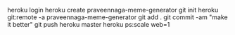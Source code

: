 heroku login
heroku create praveennaga-meme-generator
git init
heroku git:remote -a praveennaga-meme-generator
git add .
git commit -am "make it better"
git push heroku master
heroku ps:scale web=1
